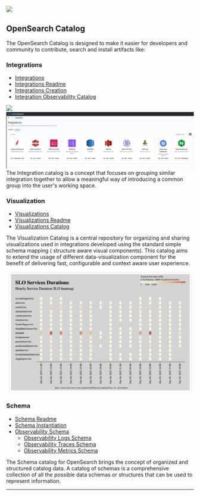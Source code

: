 <img src="https://opensearch.org/assets/img/opensearch-logo-themed.svg" height="64px">

## OpenSearch Catalog

The OpenSearch Catalog is designed to make it easier for developers and community to contribute, search and install artifacts like:

### Integrations
- [Integrations](https://opensearch.org/docs/latest/integrations/)
- [Integrations Readme](https://github.com/opensearch-project/opensearch-catalog/blob/main/docs/integrations/README.md)
- [Integrations Creation](https://github.com/opensearch-project/opensearch-catalog/blob/main/docs/integrations/Integration-creation.md)
- [Integration Observability Catalog](https://htmlpreview.github.io/?https://github.com/opensearch-project/opensearch-catalog/blob/main/integrations/observability/catalog.html)


![](img/)![integrations-observability-catalog.png](img%2Fintegrations-observability-catalog.png)
The Integration catalog is a concept that focuses on grouping similar integration together to allow a meaningful way of introducing a common group into the user's working space.


### Visualization
- [Visualizations](https://opensearch.org/docs/latest/visualization/)
- [Visualizations Readme](https://github.com/opensearch-project/opensearch-catalog/blob/main/docs/visualization/README.md)
- [Visualizations Catalog](https://htmlpreview.github.io/?https://github.com/opensearch-project/opensearch-catalog/blob/main/integrations/observability/catalog.html)

The Visualization Catalog is a central repository for organizing and sharing visualizations used in integrations developed using the standard simple schema mapping ( structure aware visual components).
This catalog aims to extend the usage of different data-visualization component for the benefit of delivering fast, configurable and context aware user experience.

![service-duration.png](img%2Fvisualization%2Fservice-duration.png)

### Schema
- [Schema Readme](https://github.com/opensearch-project/opensearch-catalog/blob/main/docs/schema/README.md)
- [Schema Instantiation](https://github.com/opensearch-project/opensearch-catalog/blob/main/docs/schema/initiation.md)
- [Observability Schema](https://github.com/opensearch-project/opensearch-catalog/blob/main/docs/schema/observability/README.md)
  - [Observability Logs Schema](https://github.com/opensearch-project/opensearch-catalog/tree/main/docs/schema/observability/logs#readme)
  - [Observability Traces Schema](https://github.com/opensearch-project/opensearch-catalog/tree/main/docs/schema/observability/traces#readme)
  - [Observability Metrics Schema](https://github.com/opensearch-project/opensearch-catalog/tree/main/docs/schema/observability/metrics#readme)


The Schema catalog for OpenSearch brings the concept of organized and structured catalog data.
A catalog of schemas is a comprehensive collection of all the possible data schemas or structures that can be used to represent information.

---

